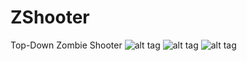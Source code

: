 # ZShooter
Top-Down Zombie Shooter
![alt tag](http://i.imgur.com/41zjh0r.jpg)
![alt tag](http://i.imgur.com/LZmEbky.jpg)
![alt tag](http://i.imgur.com/tggQ4rV.jpg)
